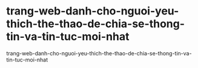 # trang-web-danh-cho-nguoi-yeu-thich-the-thao-de-chia-se-thong-tin-va-tin-tuc-moi-nhat
trang-web-danh-cho-nguoi-yeu-thich-the-thao-de-chia-se-thong-tin-va-tin-tuc-moi-nhat
